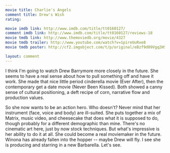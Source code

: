 ```yaml
---
movie title: Charlie's Angels
comment title: Drew's Wish
rating: 

movie imdb link: http://www.imdb.com/title/tt0160127/
comment imdb link: http://www.imdb.com/title/tt0160127/reviews-18
movie tmdb link: http://www.themoviedb.org/movie/4327
movie tmdb trailer: http://www.youtube.com/watch?v=1pireUuRxe8
movie tmdb poster: http://cf2.imgobject.com/t/p/original/eBzf9d09Vgq2HSVC4fIZm1QNQd.jpg

layout: comment
---
```


I think I'm going to watch Drew Barrymore more closely in the future. She seems to have a real sense about how to pull something off and have it work. She made that nice little period cinderella movie (Ever After), then the contemporary get a date movie (Never Been Kissed). Both showed a canny sense of cultural positioning, a deft recipe of corn, narrative flow and production values.

So she now wants to be an action hero. Who doesn't? Never mind that her instrument (face, voice and body) are ill-suited. She puts together a mix of Matrix, music video, and cheesecake that does what it is supposed to do, though probably for a different demographic than mine. There's no cinematic art here, just by now stock techniques. But what's impressive is her ability to do it at all. She could become a real moviemaker in the future. Winona has already fallen into the hopper -- maybe Drew will fly. I see she is producing and starring in a new Barbarella. Let's see.